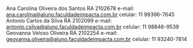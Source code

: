 Ana Carolina Oliveira dos Santos RA 2102678 e-mail: ana.carolina@aluno.faculdadeimpacta.com.br      celular: 11 99396-7645
Antonio Carlos da Silva          RA 2102099 e-mail: antonio.csilva@aluno.faculdadeimpacta.com.br    celular: 11 98846-9539  
Geovanna Veloso Oliveira         RA 2102254 e-mail: geovanna.oliveira@aluno.faculdadeimpacta.com.br celular: 11 93240-7814

